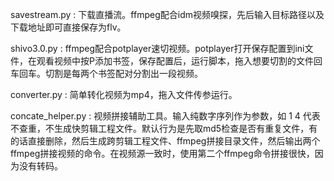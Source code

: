 savestream.py : 下载直播流。ffmpeg配合idm视频嗅探，先后输入目标路径以及下载地址即可直接保存为flv。  

shivo3.0.py : ffmpeg配合potplayer速切视频。potplayer打开保存配置到ini文件，在观看视频中按P添加书签，保存配置后，运行脚本，拖入想要切割的文件回车回车。切割是每两个书签配对分割出一段视频。  

converter.py : 简单转化视频为mp4，拖入文件传参运行。  

concate_helper.py : 视频拼接辅助工具。输入纯数字序列作为参数，如 1 4 代表不查重，不生成快剪辑工程文件。默认行为是先取md5检查是否有重复文件，有的话直接删除，然后生成跨剪辑工程文件、ffmpeg拼接目录文件，然后输出两个ffmpeg拼接视频的命令。在视频源一致时，使用第二个ffmpeg命令拼接很快，因为没有转码。  
